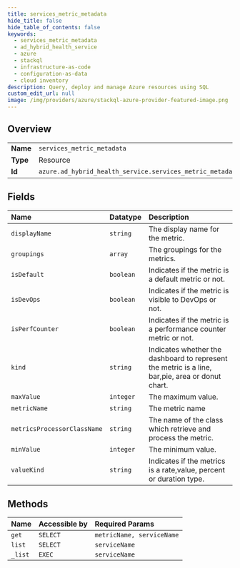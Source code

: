```yaml
---
title: services_metric_metadata
hide_title: false
hide_table_of_contents: false
keywords:
  - services_metric_metadata
  - ad_hybrid_health_service
  - azure    
  - stackql
  - infrastructure-as-code
  - configuration-as-data
  - cloud inventory
description: Query, deploy and manage Azure resources using SQL
custom_edit_url: null
image: /img/providers/azure/stackql-azure-provider-featured-image.png
---
```

  
    

## Overview
<table><tbody>
<tr><td><b>Name</b></td><td><code>services_metric_metadata</code></td></tr>
<tr><td><b>Type</b></td><td>Resource</td></tr>
<tr><td><b>Id</b></td><td><code>azure.ad_hybrid_health_service.services_metric_metadata</code></td></tr>
</tbody></table>

## Fields
| Name | Datatype | Description |
|:-----|:---------|:------------|
| `displayName` | `string` | The display name for the metric. |
| `groupings` | `array` | The groupings for the metrics. |
| `isDefault` | `boolean` | Indicates if the metric is a default metric or not. |
| `isDevOps` | `boolean` | Indicates if the metric is visible to DevOps or not. |
| `isPerfCounter` | `boolean` | Indicates if the metric is a performance counter metric or not. |
| `kind` | `string` | Indicates whether the dashboard to represent the metric is a line, bar,pie, area or donut chart. |
| `maxValue` | `integer` | The maximum value. |
| `metricName` | `string` | The metric name |
| `metricsProcessorClassName` | `string` | The name of the class which retrieve and process the metric. |
| `minValue` | `integer` | The minimum value. |
| `valueKind` | `string` | Indicates if the metrics is a rate,value, percent or duration type. |
## Methods
| Name | Accessible by | Required Params |
|:-----|:--------------|:----------------|
| `get` | `SELECT` | `metricName, serviceName` |
| `list` | `SELECT` | `serviceName` |
| `_list` | `EXEC` | `serviceName` |
